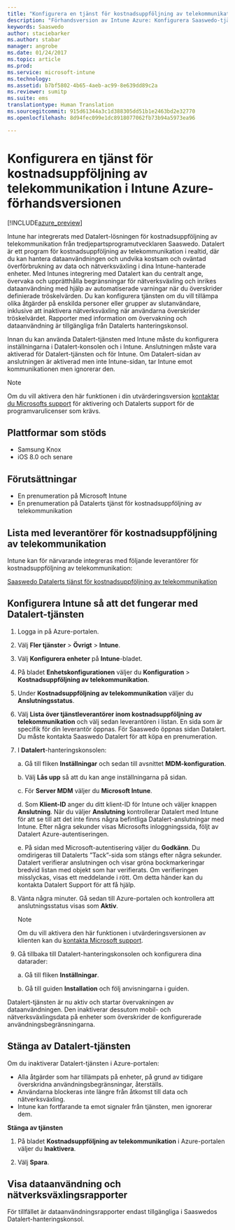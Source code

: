 ```yaml
---
title: "Konfigurera en tjänst för kostnadsuppföljning av telekommunikation | Förhandsversion av Intune Azure | Microsoft Docs"
description: "Förhandsversion av Intune Azure: Konfigurera Saaswedo-tjänsten för kostnadsuppföljning av telekommunikation till att integreras med Intune."
keywords: Saaswedo
author: staciebarker
ms.author: stabar
manager: angrobe
ms.date: 01/24/2017
ms.topic: article
ms.prod: 
ms.service: microsoft-intune
ms.technology: 
ms.assetid: b7bf5802-4b65-4aeb-ac99-8e639dd89c2a
ms.reviewer: sumitp
ms.suite: ems
translationtype: Human Translation
ms.sourcegitcommit: 915d61344a3c1d388305dd51b1e2463bd2e32770
ms.openlocfilehash: 8d94fec099e1dc8918077062fb73b94a5973ea96

---
```


# <a name="set-up-a-telecom-expense-management-service-in-intune-azure-preview"></a>Konfigurera en tjänst för kostnadsuppföljning av telekommunikation i Intune Azure-förhandsversionen
[!INCLUDE[azure_preview](../includes/azure_preview.md)]

Intune har integrerats med Datalert-lösningen för kostnadsuppföljning av telekommunikation från tredjepartsprogramutvecklaren Saaswedo. Datalert är ett program för kostnadsuppföljning av telekommunikation i realtid, där du kan hantera dataanvändningen och undvika kostsam och oväntad överförbrukning av data och nätverksväxling i dina Intune-hanterade enheter. Med Intunes integrering med Datalert kan du centralt ange, övervaka och upprätthålla begränsningar för nätverksväxling och inrikes dataanvändning med hjälp av automatiserade varningar när du överskrider definierade tröskelvärden. Du kan konfigurera tjänsten om du vill tillämpa olika åtgärder på enskilda personer eller grupper av slutanvändare, inklusive att inaktivera nätverksväxling när användarna överskrider tröskelvärdet. Rapporter med information om övervakning och dataanvändning är tillgängliga från Datalerts hanteringskonsol.

Innan du kan använda Datalert-tjänsten med Intune måste du konfigurera inställningarna i Datalert-konsolen och i Intune. Anslutningen måste vara aktiverad för Datalert-tjänsten och för Intune. Om Datalert-sidan av anslutningen är aktiverad men inte Intune-sidan, tar Intune emot kommunikationen men ignorerar den.

>[!NOTE]
>Om du vill aktivera den här funktionen i din utvärderingsversion [kontaktar du Microsofts support](https://docs.microsoft.com/intune/troubleshoot/how-to-get-support-for-microsoft-intune) för aktivering och Datalerts support för de programvarulicenser som krävs.

## <a name="supported-platforms"></a>Plattformar som stöds

- Samsung Knox
- iOS 8.0 och senare

## <a name="prerequisites"></a>Förutsättningar

- En prenumeration på Microsoft Intune
- En prenumeration på Datalerts tjänst för kostnadsuppföljning av telekommunikation

## <a name="list-of-telecom-expense-management-providers"></a>Lista med leverantörer för kostnadsuppföljning av telekommunikation

Intune kan för närvarande integreras med följande leverantörer för kostnadsuppföljning av telekommunikation:

[Saaswedo Datalerts tjänst för kostnadsuppföljning av telekommunikation](http://www.datalert.biz/)

## <a name="configure-intune-to-work-with-the-datalert-service"></a>Konfigurera Intune så att det fungerar med Datalert-tjänsten

 

1. Logga in på Azure-portalen.
2. Välj **Fler tjänster** > **Övrigt** > **Intune**.
3. Välj **Konfigurera enheter** på **Intune**-bladet.
2. På bladet **Enhetskonfigurationen** väljer du **Konfiguration** > **Kostnadsuppföljning av telekommunikation**.
2. Under **Kostnadsuppföljning av telekommunikation** väljer du **Anslutningsstatus**.

3. Välj **Lista över tjänstleverantörer inom kostnadsuppföljning av telekommunikation** och välj sedan leverantören i listan. En sida som är specifik för din leverantör öppnas. För Saaswedo öppnas sidan Datalert. Du måste kontakta Saaswedo Datalert för att köpa en prenumeration.

4. I **Datalert**-hanteringskonsolen:

    a. Gå till fliken **Inställningar** och sedan till avsnittet **MDM-konfiguration**.

    b. Välj **Lås upp** så att du kan ange inställningarna på sidan.

    c. För **Server MDM** väljer du **Microsoft Intune**.

    d. Som **Klient-ID** anger du ditt klient-ID för Intune och väljer knappen **Anslutning**. När du väljer **Anslutning** kontrollerar Datalert med Intune för att se till att det inte finns några befintliga Datalert-anslutningar med Intune. Efter några sekunder visas Microsofts inloggningssida, följt av Datalert Azure-autentiseringen.

    e. På sidan med Microsoft-autentisering väljer du **Godkänn**. Du omdirigeras till Datalerts ”Tack”-sida som stängs efter några sekunder. Datalert verifierar anslutningen och visar gröna bockmarkeringar bredvid listan med objekt som har verifierats. Om verifieringen misslyckas, visas ett meddelande i rött. Om detta händer kan du kontakta Datalert Support för att få hjälp.

5. Vänta några minuter. Gå sedan till Azure-portalen och kontrollera att anslutningsstatus visas som **Aktiv**. 

    >[!NOTE]
    >Om du vill aktivera den här funktionen i utvärderingsversionen av klienten kan du [kontakta Microsoft support](https://docs.microsoft.com/intune/troubleshoot/how-to-get-support-for-microsoft-intune).

6. Gå tillbaka till Datalert-hanteringskonsolen och konfigurera dina datarader:

    a. Gå till fliken **Inställningar**.

    b. Gå till guiden **Installation** och följ anvisningarna i guiden.



Datalert-tjänsten är nu aktiv och startar övervakningen av dataanvändningen. Den inaktiverar dessutom mobil- och nätverksväxlingsdata på enheter som överskrider de konfigurerade användningsbegränsningarna.

## <a name="turning-off-the-datalert-service"></a>Stänga av Datalert-tjänsten

Om du inaktiverar Datalert-tjänsten i Azure-portalen:

- Alla åtgärder som har tillämpats på enheter, på grund av tidigare överskridna användningsbegränsningar, återställs.
- Användarna blockeras inte längre från åtkomst till data och nätverksväxling.
- Intune kan fortfarande ta emot signaler från tjänsten, men ignorerar dem.

**Stänga av tjänsten**

1. På bladet **Kostnadsuppföljning av telekommunikation** i Azure-portalen väljer du **Inaktivera**.

2. Välj **Spara**.

## <a name="viewing-data-usage-and-roaming-reports"></a>Visa dataanvändning och nätverksväxlingsrapporter

För tillfället är dataanvändningsrapporter endast tillgängliga i Saaswedos Datalert-hanteringskonsol.



<!--HONumber=Feb17_HO2-->


